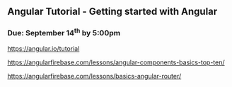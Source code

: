 ## Angular Tutorial - Getting started with Angular
### Due: September 14<sup>th</sup> by 5:00pm


https://angular.io/tutorial

https://angularfirebase.com/lessons/angular-components-basics-top-ten/

https://angularfirebase.com/lessons/basics-angular-router/